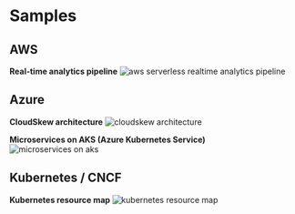 # Samples

## AWS

**Real-time analytics pipeline**
![aws serverless realtime analytics pipeline](https://assets.cloudskew.com/assets/samples/aws-serverless-realtime-analytics-pipeline.png)

## Azure

**CloudSkew architecture**
![cloudskew architecture](https://assets.cloudskew.com/assets/misc/cloudskew-architecture-20200116.png)

**Microservices on AKS (Azure Kubernetes Service)**
![microservices on aks](https://assets.cloudskew.com/assets/samples/microservices-on-aks.png)

## Kubernetes / CNCF

**Kubernetes resource map**
![kubernetes resource map](https://assets.cloudskew.com/assets/samples/kubernetes-resource-map.png)
